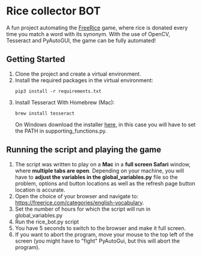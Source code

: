 # Rice collector BOT
A fun project automating the [FreeRice](https://freerice.com/categories/english-vocabulary) game, where rice is donated every time you match a word with its synonym. With the use of OpenCV, Tesseract and PyAutoGUI, the game can be fully automated!

## Getting Started
1.  Clone the project and create a virtual environment.
2.  Install the required packages in the virtual environment:
    ```
    pip3 install -r requirements.txt
    ```
3.  Install Tesseract
    With Homebrew (Mac):
    ```
    brew install tesseract
    ```
    On Windows download the installer [here](https://github.com/UB-Mannheim/tesseract/wiki), in this case you will have to set the PATH in supporting_functions.py.

## Running the script and playing the game
1.  The script was written to play on a **Mac** in a **full screen Safari** window, where **multiple tabs are open**.       Depending on your machine, you will have to **adjust the variables in the global_variables.py** file so the problem,    options and button locations as well as the refresh page button location is accurate.
2.  Open the choice of your browser and navigate to: https://freerice.com/categories/english-vocabulary.
3.  Set the number of hours for which the script will run in global_variables.py
4.  Run the rice_bot.py script
5.  You have 5 seconds to switch to the browser and make it full screen.
6.  If you want to abort the program, move your mouse to the top left of the screen (you might have to "fight"              PyAutoGui, but this will abort the program).
